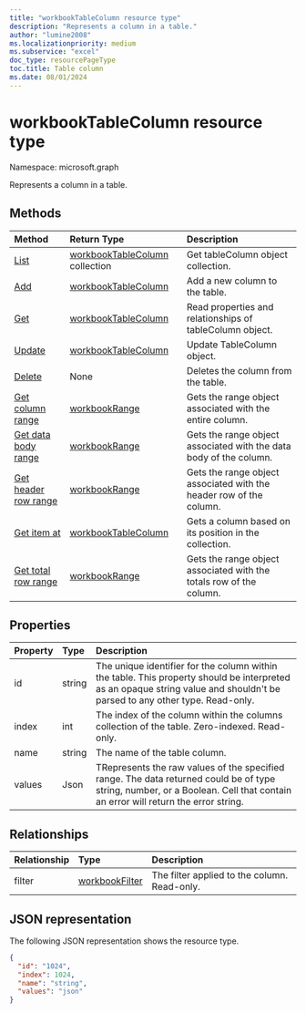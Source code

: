 ```yaml
---
title: "workbookTableColumn resource type"
description: "Represents a column in a table."
author: "lumine2008"
ms.localizationpriority: medium
ms.subservice: "excel"
doc_type: resourcePageType
toc.title: Table column
ms.date: 08/01/2024
---
```


# workbookTableColumn resource type

Namespace: microsoft.graph

Represents a column in a table.


## Methods

| Method		   | Return Type	|Description|
|:---------------|:--------|:----------|
|[List](../api/tablecolumn-list.md) | [workbookTableColumn](workbooktablecolumn.md) collection |Get tableColumn object collection. |
|[Add](../api/tablecolumncollection-add.md)|[workbookTableColumn](workbooktablecolumn.md)|Add a new column to the table.|
|[Get](../api/tablecolumn-get.md) | [workbookTableColumn](workbooktablecolumn.md) |Read properties and relationships of tableColumn object.|
|[Update](../api/tablecolumn-update.md) | [workbookTableColumn](workbooktablecolumn.md)	|Update TableColumn object. |
|[Delete](../api/tablecolumn-delete.md)|None|Deletes the column from the table.|
|[Get column range](../api/tablecolumn-range.md)|[workbookRange](workbookrange.md)|Gets the range object associated with the entire column.|
|[Get data body range](../api/tablecolumn-databodyrange.md)|[workbookRange](workbookrange.md)|Gets the range object associated with the data body of the column.|
|[Get header row range](../api/tablecolumn-headerrowrange.md)|[workbookRange](workbookrange.md)|Gets the range object associated with the header row of the column.|
|[Get item at](../api/tablecolumncollection-itemat.md)|[workbookTableColumn](workbooktablecolumn.md)|Gets a column based on its position in the collection.|
|[Get total row range](../api/tablecolumn-totalrowrange.md)|[workbookRange](workbookrange.md)|Gets the range object associated with the totals row of the column.|

## Properties
| Property	   | Type	|Description|
|:---------------|:--------|:----------|
|id|string|The unique identifier for the column within the table. This property should be interpreted as an opaque string value and shouldn't be parsed to any other type. Read-only.|
|index|int|The index of the column within the columns collection of the table. Zero-indexed. Read-only.|
|name|string|The name of the table column.|
|values|Json|TRepresents the raw values of the specified range. The data returned could be of type string, number, or a Boolean. Cell that contain an error will return the error string.|

## Relationships
| Relationship | Type	|Description|
|:---------------|:--------|:----------|
|filter|[workbookFilter](workbookfilter.md)|The filter applied to the column. Read-only.|

## JSON representation

The following JSON representation shows the resource type.

<!--{
  "blockType": "resource",
  "optionalProperties": [],
  "keyProperty": "id",
  "baseType": "microsoft.graph.entity",
  "@odata.type": "microsoft.graph.workbookTableColumn"
}-->

```json
{
  "id": "1024",
  "index": 1024,
  "name": "string",
  "values": "json"
}

```

<!-- uuid: 8fcb5dbc-d5aa-4681-8e31-b001d5168d79
2015-10-25 14:57:30 UTC -->
<!-- {
  "type": "#page.annotation",
  "description": "TableColumn resource",
  "keywords": "",
  "section": "documentation",
  "tocPath": ""
}-->


